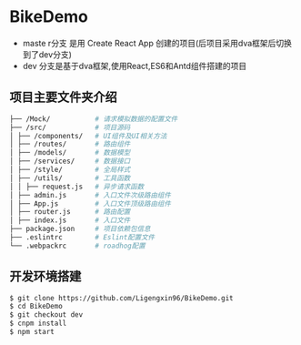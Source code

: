 # BikeDemo
- maste r分支 是用 Create React App 创建的项目(后项目采用dva框架后切换到了dev分支)
- dev 分支是基于dva框架,使用React,ES6和Antd组件搭建的项目

## 项目主要文件夹介绍

```bash
├── /Mock/           # 请求模拟数据的配置文件
├── /src/            # 项目源码
│ ├── /components/   # UI组件及UI相关方法
│ ├── /routes/       # 路由组件
│ ├── /models/       # 数据模型
│ ├── /services/     # 数据接口
│ ├── /style/        # 全局样式
│ ├── /utils/        # 工具函数
│ │ ├── request.js   # 异步请求函数
│ ├── admin.js       # 入口文件次级路由组件
│ ├── App.js         # 入口文件顶级路由组件
│ ├── router.js      # 路由配置
│ ├── index.js       # 入口文件
├── package.json     # 项目依赖包信息
├── .eslintrc        # Eslint配置文件
└── .webpackrc       # roadhog配置
```

## 开发环境搭建

```bash
$ git clone https://github.com/Ligengxin96/BikeDemo.git
$ cd BikeDemo
$ git checkout dev
$ cnpm install
$ npm start
```
